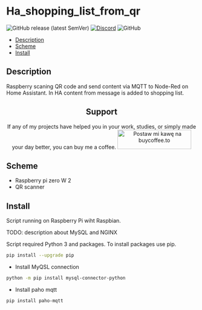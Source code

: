 # Ha_shopping_list_from_qr
 
![GitHub release (latest SemVer)](https://img.shields.io/github/v/release/InzynierDomu/Ha_shopping_list_from_qr?style=flat-square)
<a href="https://discord.gg/KmW6mHdg">![Discord](https://img.shields.io/discord/815929748882587688?logo=discord&logoColor=green&style=flat-square)</a>
![GitHub](https://img.shields.io/github/license/InzynierDomu/Ha_shopping_list_from_qr?style=flat-square)

- [Description](#Description)
- [Scheme](#Scheme)
- [Install](#Install)

## Description
Raspberry scaning QR code and send content via MQTT to Node-Red on Home Assistant. In HA content from message is added to shopping list.

<div align="center">
<h2>Support</h2>

<p>If any of my projects have helped you in your work, studies, or simply made your day better, you can buy me a coffee. <a href="https://buycoffee.to/inzynier-domu" target="_blank"><img src="https://buycoffee.to/img/share-button-primary.png" style="width: 195px; height: 51px" alt="Postaw mi kawę na buycoffee.to"></a></p>
</div>

## Scheme
- Raspberry pi zero W 2
- QR scanner

## Install
Script running on Raspberry Pi wiht Raspbian.

TODO:
description about MySQL and NGINX

Script required Python 3 and packages. To install packages use pip.
```sh
pip install --upgrade pip
```
- Install MyQSL connection
```sh
python -m pip install mysql-connector-python
```
- Install paho mqtt
```sh
pip install paho-mqtt
```
